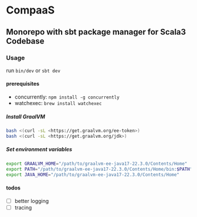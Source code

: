 # CompaaS

## Monorepo with sbt package manager for Scala3 Codebase

### Usage

run `bin/dev` or `sbt dev`

#### prerequisites

* concurrently: `npm install -g concurrently`
* watchexec: `brew install watchexec`

##### Install GraalVM

``` bash
bash <(curl -sL <https://get.graalvm.org/ee-token>)
bash <(curl -sL <https://get.graalvm.org/jdk>)
```

##### Set environment variables

``` bash
export GRAALVM_HOME="/path/to/graalvm-ee-java17-22.3.0/Contents/Home"
export PATH="/path/to/graalvm-ee-java17-22.3.0/Contents/Home/bin:$PATH"
export JAVA_HOME="/path/to/graalvm-ee-java17-22.3.0/Contents/Home"
```

#### todos

* [ ] better logging
* [ ] tracing
